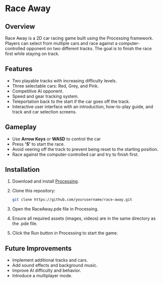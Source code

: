# Race Away

## Overview
Race Away is a 2D car racing game built using the Processing framework. Players can select from multiple cars and race against a computer-controlled opponent on two different tracks. The goal is to finish the race first while staying on track.

## Features
- Two playable tracks with increasing difficulty levels.
- Three selectable cars: Red, Grey, and Pink.
- Competitive AI opponent.
- Speed and gear tracking system.
- Teleportation back to the start if the car goes off the track.
- Interactive user interface with an introduction, how-to-play guide, and track and car selection screens.

## Gameplay
- Use **Arrow Keys** or **WASD** to control the car
- Press **'S'** to start the race.
- Avoid veering off the track to prevent being reset to the starting position.
- Race against the computer-controlled car and try to finish first.

## Installation
1. Download and install [Processing](https://processing.org/download/).
2. Clone this repository:
   
   ```sh
   git clone https://github.com/yourusername/race-away.git
   ```
3. Open the RaceAway.pde file in Processing.
4. Ensure all required assets (images, videos) are in the same directory as the .pde file.
5. Click the Run button in Processing to start the game.

## Future Improvements
- Implement additional tracks and cars.
- Add sound effects and background music.
- Improve AI difficulty and behavior.
- Introduce a multiplayer mode.
